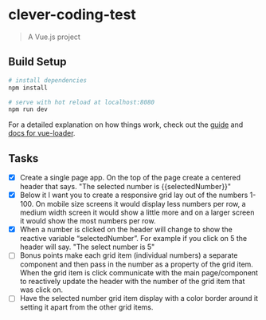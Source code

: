 # clever-coding-test

> A Vue.js project

## Build Setup

``` bash
# install dependencies
npm install

# serve with hot reload at localhost:8080
npm run dev
```

For a detailed explanation on how things work, check out the [guide](http://vuejs-templates.github.io/webpack/) and [docs for vue-loader](http://vuejs.github.io/vue-loader).

## Tasks

- [x] Create a single page app.  On the top of the page create a centered header that says.  "The selected number is {{selectedNumber}}"
- [x] Below it I want you to create a responsive grid lay out of the numbers 1-100.  On mobile size screens it would display less numbers per row, a medium width screen it would show a little more and on a larger screen it would show the most numbers per row.
- [x] When a number is clicked on the header will change to show the reactive variable “selectedNumber”.  For example if you click on 5 the header will say.  "The select number is 5"
- [ ] Bonus points make each grid item (individual numbers) a separate component and then pass in the number as a property of the grid item.  When the grid item is click communicate with the main page/component to reactively update the header with the number of the grid item that was click on.
- [ ] Have the selected number grid item display with a color border around it setting it apart from the other grid items.

